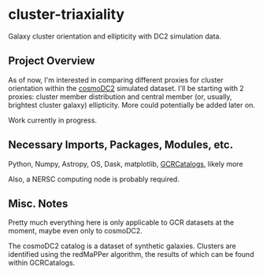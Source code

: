 # cluster-triaxiality
Galaxy cluster orientation and ellipticity with DC2 simulation data.

## Project Overview
As of now, I'm interested in comparing different proxies for cluster orientation within the [cosmoDC2](https://github.com/LSSTDESC/cosmodc2) simulated dataset. I'll be starting with 2 proxies: cluster member distribution and central member (or, usually, brightest cluster galaxy) ellipticity. More could potentially be added later on.

Work currently in progress.

## Necessary Imports, Packages, Modules, etc.

Python, Numpy, Astropy, OS, Dask, matplotlib, [GCRCatalogs](https://github.com/LSSTDESC/gcr-catalogs), likely more

Also, a NERSC computing node is probably required.

## Misc. Notes

Pretty much everything here is only applicable to GCR datasets at the moment, maybe even only to cosmoDC2.

The cosmoDC2 catalog is a dataset of synthetic galaxies. Clusters are identified using the redMaPPer algorithm, the results of which can be found within GCRCatalogs.

